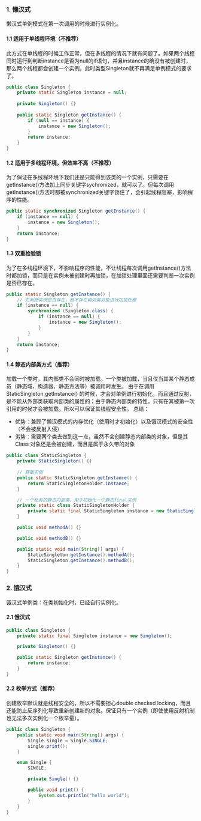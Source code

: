 ### 1. 懒汉式

懒汉式单例模式在第一次调用的时候进行实例化。

#### 1.1 适用于单线程环境（不推荐）

此方式在单线程的时候工作正常，但在多线程的情况下就有问题了。如果两个线程同时运行到判断instance是否为null的if语句，并且instance的确没有被创建时，那么两个线程都会创建一个实例，此时类型Singleton就不再满足单例模式的要求了。

```java
public class Singleton {
	private static Singleton instance = null;
  
	private Singleton() {}
  
	public static Singleton getInstance() {
		if (null == instance) {
			instance = new Singleton();
		}
		return instance;
	}
}
```

#### 1.2 适用于多线程环境，但效率不高（不推荐）

为了保证在多线程环境下我们还是只能得到该类的一个实例，只需要在getInstance()方法加上同步关键字sychronized，就可以了。但每次调用getInstance()方法时都被synchronized关键字锁住了，会引起线程阻塞，影响程序的性能。

```java
public static synchronized Singleton getInstance() {
	if (instance == null) {
		instance = new Singleton();
	}
	return instance;
}
```

#### 1.3 双重检验锁

为了在多线程环境下，不影响程序的性能，不让线程每次调用getInstance()方法时都加锁，而只是在实例未被创建时再加锁，在加锁处理里面还需要判断一次实例是否已存在。

```java
public static Singleton getInstance() {
	// 先判断实例是否存在，若不存在再对类对象进行加锁处理
	if (instance == null) {
		synchronized (Singleton.class) {
			if (instance == null) {
				instance = new Singleton();
			}
		}
	}
	return instance;
}
```

#### 1.4 静态内部类方式（推荐）

加载一个类时，其内部类不会同时被加载。一个类被加载，当且仅当其某个静态成员（静态域、构造器、静态方法等）被调用时发生。 由于在调用 StaticSingleton.getInstance() 的时候，才会对单例进行初始化，而且通过反射，是不能从外部类获取内部类的属性的；由于静态内部类的特性，只有在其被第一次引用的时候才会被加载，所以可以保证其线程安全性。
总结：

- 优势：兼顾了懒汉模式的内存优化（使用时才初始化）以及饿汉模式的安全性（不会被反射入侵）
- 劣势：需要两个类去做到这一点，虽然不会创建静态内部类的对象，但是其 Class 对象还是会被创建，而且是属于永久带的对象

```java
public class StaticSingleton {
	private StaticSingleton() {}
  
	// 获取实例
	public static StaticSingleton getInstance() {
		return StaticSingletonHolder.instance;
	}

	// 一个私有的静态内部类，用于初始化一个静态final实例
	private static class StaticSingletonHolder {
		private static final StaticSingleton instance = new StaticSingleton();
	}

	public void methodA() {}

	public void methodB() {}

	public static void main(String[] args) {
		StaticSingleton.getInstance().methodA();
		StaticSingleton.getInstance().methodB();
	}
}
```

### 2. 饿汉式

饿汉式单例类：在类初始化时，已经自行实例化。

#### 2.1 饿汉式

```java
public class Singleton {
	private static final Singleton instance = new Singleton();

	private Singleton() {}

	public static Singleton getInstance() {
		return instance;
	}
}
```

#### 2.2 枚举方式（推荐）

创建枚举默认就是线程安全的，所以不需要担心double checked locking，而且还能防止反序列化导致重新创建新的对象。保证只有一个实例（即使使用反射机制也无法多次实例化一个枚举量）。

```java
public class Singleton {
	public static void main(String[] args) {
		Single single = Single.SINGLE;
		single.print();
	}

	enum Single {
		SINGLE;

		private Single() {}

		public void print() {
			System.out.println("hello world");
		}
	}
}
```
